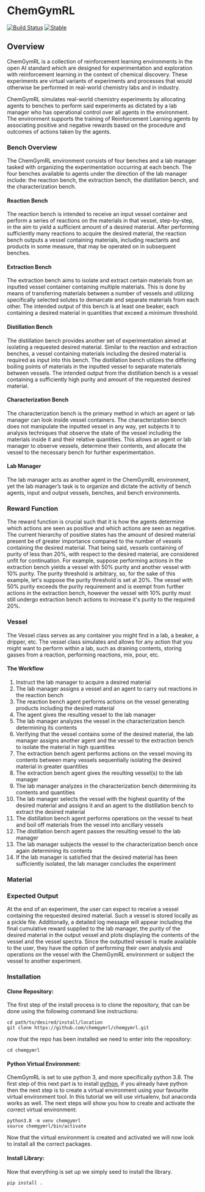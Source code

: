 # ChemGymRL

[![Build Status](https://travis-ci.com/chemgymrl/chemgymrl.svg?branch=main)](https://travis-ci.com/chemgymrl/chemgymrl)
[![Stable](https://img.shields.io/badge/docs-stable-blue.svg)](https://chemgymrl.readthedocs.io/en/latest/)

## Overview

ChemGymRL is a collection of reinforcement learning environments in the open AI standard which are designed for experimentation and exploration with reinforcement learning in the context of chemical discovery. These experiments are virtual variants of experiments and processes that would otherwise be performed in real-world chemistry labs and in industry.

ChemGymRL simulates real-world chemistry experiments by allocating agents to benches to perform said experiments as dictated by a lab manager who has operational control over all agents in the environment. The environment supports the training of Reinforcement Learning agents by associating positive and negative rewards based on the procedure and outcomes of actions taken by the agents.

### Bench Overview

The ChemGymRL environment consists of four benches and a lab manager tasked with organizing the experimentation occurring at each bench. The four benches available to agents under the direction of the lab manager include: the reaction bench, the extraction bench, the distillation bench, and the characterization bench.

#### Reaction Bench

The reaction bench is intended to receive an input vessel container and perform a series of reactions on the materials in that vessel, step-by-step, in the aim to yield a sufficient amount of a desired material. After performing sufficiently many reactions to acquire the desired material, the reaction bench outputs a vessel containing materials, including reactants and products in some measure, that may be operated on in subsequent benches.

#### Extraction Bench

The extraction bench aims to isolate and extract certain materials from an inputted vessel container containing multiple materials. This is done by means of transferring materials between a number of vessels and utilizing specifically selected solutes to demarcate and separate materials from each other. The intended output of this bench is at least one beaker, each containing a desired material in quantities that exceed a minimum threshold.

#### Distillation Bench

The distillation bench provides another set of experimentation aimed at isolating a requested desired material. Similar to the reaction and extraction benches, a vessel containing materials including the desired material is required as input into this bench. The distillation bench utilizes the differing boiling points of materials in the inputted vessel to separate materials between vessels. The intended output from the distillation bench is a vessel containing a sufficiently high purity and amount of the requested desired material.

#### Characterization Bench

The characterization bench is the primary method in which an agent or lab manager can look inside vessel containers. The characterization bench does not manipulate the inputted vessel in any way, yet subjects it to analysis techniques that observe the state of the vessel including the materials inside it and their relative quantities. This allows an agent or lab manager to observe vessels, determine their contents, and allocate the vessel to the necessary bench for further experimentation.

#### Lab Manager

The lab manager acts as another agent in the ChemGymRL environment, yet the lab manager’s task is to organize and dictate the activity of bench agents, input and output vessels, benches, and bench environments.

### Reward Function

The reward function is crucial such that it is how the agents determine which actions are seen as positive and which actions are seen as negative. The current hierarchy of positive states has the amount of desired material present be of greater importance compared to the number of vessels containing the desired material. That being said, vessels containing of purity of less than 20%, with respect to the desired material, are considered unfit for continuation. For example, suppose performing actions in the extraction bench yields a vessel with 50% purity and another vessel with 10% purity. The purity threshold is arbitrary, so, for the sake of this example, let's suppose the purity threshold is set at 20%. The vessel with 50% purity exceeds the purity requirement and is exempt from further actions in the extraction bench, however the vessel with 10% purity must still undergo extraction bench actions to increase it's purity to the required 20%.

### Vessel

The Vessel class serves as any container you might find in a lab, a beaker, a dripper, etc. The vessel class simulates and allows for any action that you might want to perform within a lab, such as draining contents, storing gasses from a reaction, performing reactions, mix, pour, etc.

#### The Workflow
  
  1. Instruct the lab manager to acquire a desired material
  2. The lab manager assigns a vessel and an agent to carry out reactions in the reaction bench
  3. The reaction bench agent performs actions on the vessel generating products including the desired material
  4. The agent gives the resulting vessel to the lab manager
  5. The lab manager analyzes the vessel in the characterization bench determining its contents
  6. Verifying that the vessel contains some of the desired material, the lab manager assigns another agent and the vessel to the extraction bench to isolate the material in high quantities
  7. The extraction bench agent performs actions on the vessel moving its contents between many vessels sequentially isolating the desired material in greater quantities
  8. The extraction bench agent gives the resulting vessel(s) to the lab manager
  9. The lab manager analyzes in the characterization bench determining its contents and quantities
  10. The lab manager selects the vessel with the highest quantity of the desired material and assigns it and an agent to the distillation bench to extract the desired material
  11. The distillation bench agent performs operations on the vessel to heat and boil off materials from the vessel into ancillary vessels
  12. The distillation bench agent passes the resulting vessel to the lab manager
  13. The lab manager subjects the vessel to the characterization bench once again determining its contents
  14. If the lab manager is satisfied that the desired material has been sufficiently isolated, the lab manager concludes the experiment

### Material



### Expected Output

At the end of an experiment, the user can expect to receive a vessel containing the requested desired material. Such a vessel is stored locally as a pickle file. Additionally, a detailed log message will appear including the final cumulative reward supplied to the lab manager, the purity of the desired material in the output vessel and plots displaying the contents of the vessel and the vessel spectra. Since the outputted vessel is made available to the user, they have the option of performing their own analysis and operations on the vessel with the ChemGymRL environment or subject the vessel to another experiment.

### Installation

#### Clone Repository:

The first step of the install process is to clone the repository, that can be done using the following command line
instructions:
```commandline
cd path/to/desired/install/location
git clone https://github.com/chemgymrl/chemgymrl.git
```
now that the repo has been installed we need to enter into the repository:

```commandline
cd chemgymrl
```

#### Python Virtual Environment:

ChemGymRL is set to use python 3, and more specifically python 3.8. The first step of this next part is to install
[python](https://python.org), if you already have python then the next step is to create a virtual environment using
your favourite virtual environment tool. In this tutorial we will use virtualenv, but anaconda works as well. The next
steps will show you how to create and activate the correct virtual environment:

```commandline
python3.8 -m venv chemgymrl
source chemgymrl/bin/activate
```

Now that the virtual environment is created and activated we will now look to install all the correct packages.

#### Install Library:
Now that everything is set up we simply seed to install the library.
 
```commandline
pip install .
```
